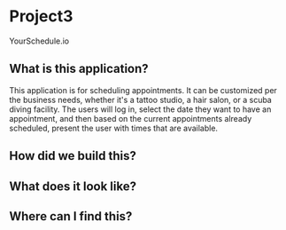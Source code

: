 # Project3
YourSchedule.io

## What is this application?
This application is for scheduling appointments. It can be customized per the business needs, whether it's a tattoo studio, a hair salon, or a scuba diving facility. The users will log in, select the date they want to have an appointment, and then based on the current appointments already scheduled, present the user with times that are available.

## How did we build this?

## What does it look like?

## Where can I find this?
